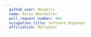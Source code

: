 ```yaml
---
  github_user: Hesperis
  name: Karin Obermüller
  pull_request_number: 469
  occupation_title: Software Engineer
  affiliation: Meltwater
---
```

